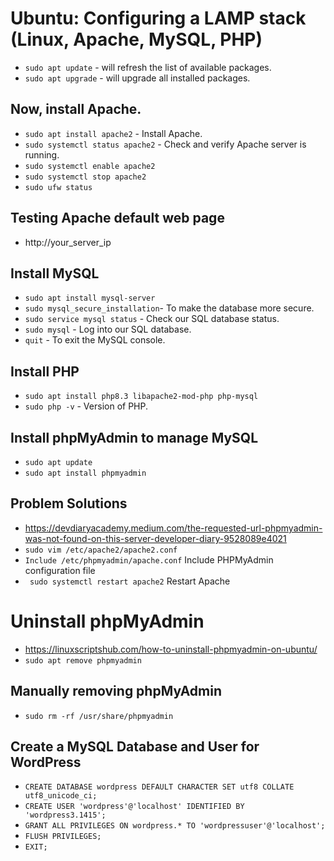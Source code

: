 

# Ubuntu: Configuring a LAMP stack (Linux, Apache, MySQL, PHP)
- `sudo apt update` - will refresh the list of available packages.
- `sudo apt upgrade` - will upgrade all installed packages.

## Now, install Apache.
- `sudo apt install apache2` - Install Apache.
- `sudo systemctl status apache2` - Check and verify Apache server is running.
- `sudo systemctl enable apache2`
- `sudo systemctl stop apache2`
- `sudo ufw status`

## Testing Apache default web page
-  http://your_server_ip

## Install MySQL
 - `sudo apt install mysql-server` 
 - `sudo mysql_secure_installation`- To make the database more secure.
 - `sudo service mysql status` - Check our SQL database status.
 - `sudo mysql` - Log into our SQL database.
 - `quit` - To exit the MySQL console.

## Install PHP
- `sudo apt install php8.3 libapache2-mod-php php-mysql`
- `sudo php -v` - Version of PHP.

## Install phpMyAdmin to manage MySQL
- `sudo apt update`
- `sudo apt install phpmyadmin`

## Problem Solutions
- https://devdiaryacademy.medium.com/the-requested-url-phpmyadmin-was-not-found-on-this-server-developer-diary-9528089e4021
- `sudo vim /etc/apache2/apache2.conf`
- `Include /etc/phpmyadmin/apache.conf` Include PHPMyAdmin configuration file
- ` sudo systemctl restart apache2` Restart Apache

# Uninstall phpMyAdmin
- https://linuxscriptshub.com/how-to-uninstall-phpmyadmin-on-ubuntu/
- `sudo apt remove phpmyadmin`

## Manually removing phpMyAdmin
- `sudo rm -rf /usr/share/phpmyadmin`

## Create a MySQL Database and User for WordPress
- `CREATE DATABASE wordpress DEFAULT CHARACTER SET utf8 COLLATE utf8_unicode_ci;`
- `CREATE USER 'wordpress'@'localhost' IDENTIFIED BY 'wordpress3.1415';`
- `GRANT ALL PRIVILEGES ON wordpress.* TO 'wordpressuser'@'localhost';`
- `FLUSH PRIVILEGES;`
- `EXIT;`

